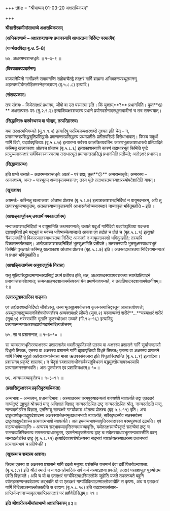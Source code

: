 +++
title = "श्रीभाष्यम् 01-03-20 अक्षराधिकरम्"

+++


**श्रीशारीरकमीमांसाभाष्ये अक्षराधिकरणम्**

(**अधिकरणार्थः – अक्षरशब्दवाच्यः प्रधानस्यापि आधारतया निर्दिष्टः परमात्मैव**)

(**गार्ग्यक्षरविद्या बृ.उ. 5-8**)

७४. अक्षरमम्बरान्तधृतेः ॥ १–३–९ ॥

(**विषयवाक्यप्रदर्शनम्**)

वाजसनेयिनो गार्गीप्रश्ने समामनन्ति सहोवाचैतद्वै तदक्षरं गार्गि ब्राह्मणा अभिवदन्त्यस्थूलमनणु अह्रस्वमदीर्घमलोहितमस्नेहमच्छायम् (बृ.५.८.८) इत्यादि।

(**संशयप्रकारः**)

तत्र संशयः – किमेतदक्षरं प्रधानम्, जीवो वा उत परमात्मा इति। किं युक्तम्**?** प्रधानमिति। कुत**😕** अक्षरात्परतः परः (मु.२.१.२) इत्यादिष्वक्षरशब्दस्य प्रधाने प्रयोगदर्शनादस्थूलत्वादीनां च तत्र समन्वयात्।

(**सिद्धान्तिनः पार्श्वस्थस्य वा चोद्यम्, तत्परिहारश्च**)

यया तदक्षरमधिगम्यते (मु.१.१.५) इत्यादिषु परस्मिन्नप्यक्षरशब्दो दृश्यत इति चेत् – न, प्रमाणान्तरप्रसिद्धश्रुतिप्रसिद्धयोः प्रमाणान्तरप्रसिद्धस्य प्रथमप्रतीतेः प्रतीतपरिग्रहे विरोधाभावात्। किञ्च यदूर्ध्वं गार्गि दिवो, यदर्वाक्पृथिव्याः (बृ.५.८.७) इत्यारभ्य सर्वस्य कालत्रितयवर्तिनः कारणभूताकाशाधारत्वे प्रतिपादिते कस्मिन्नु खल्वाकाशः ओतश्च प्रोतश्च (बृ.५.८.६) इत्याकाशस्यापि कारणं तदाधारभूतं किमिति पृष्टे प्रत्युच्यमानमक्षरं सर्वविकारकारणतया तदाधारभूतं प्रमाणान्तरप्रसिद्धं प्रधानमिति प्रतीयते; अतोऽक्षरं प्रधानम्॥

(**सिद्धान्तारम्भः**)

इति प्राप्ते उच्यते – अक्षरमम्बरान्तधृतेः अक्षरं – परं ब्रह्म; कुत**😕** अम्बरान्तधृतेः; अम्बरस्य – आकाशस्य, अन्तः – पारभूतम् अव्याकृतमम्बरान्तः; तस्य धृतेः तदाधारतयास्याक्षरस्योपदेशादिति यावत्।

(**सूत्राशयः**)

अयमर्थः- कस्मिन्नु खल्वाकाशः ओतश्च प्रोतश्च (बृ.५.८.७) इत्यत्राकाशशब्दनिर्दिष्टं न वायुमदम्बरम्, अपि तु तत्पारभूतमव्याकृतम्, अतस्तस्याव्याकृतस्यापि आधारत्वेनोच्यमानमक्षरं नाव्याकृतं भवितुमर्हाति – इति।

(**आशङ्कापूर्वकम् उक्तार्थे गमकप्रदर्शनम्**)

नन्वाकाशशब्दनिर्दिष्टो न वायुमानिति कथमवगम्यते; उच्यते यदूर्ध्वं गार्गिदिवो यदर्वाक्पृथिव्या यदन्तरा द्यावापृथिवी इमे यद्भूतं च भवच्च भविष्यच्चेत्याचक्षते आकश एव तदोतं च प्रोतं च (बृह.५.८.१) इत्युक्ते त्रैकाल्यवर्तिनो विकारजातस्याधारतया निर्दिष्ट आकाशो न वायुमदाकाशो भवितुमर्हाति; तस्यापि विकारान्तर्गतत्वात्। अतोऽत्राकाशशब्दनिर्दिष्टं भूतसूक्ष्ममिति प्रतीयते। ततस्तस्यापि भूतसूक्ष्मस्याधारभूतं किमिति पृच्छ्यते कस्मिन्नु खल्वाकाश ओतश्च प्रोतश्च (बृह.५.८.७) इति। अतस्तदाधारतया निर्दिश्यमानमक्षरं न प्रधानं भवितुमर्हाति॥

(**आशङ्कितार्थस्य अनुवादपूर्वकं निरासः**)

यत्तु श्रुतिप्रसिद्धात्प्रमाणान्तरप्रसिद्धं प्रथमं प्रतीयत इति, तन्न, अक्षरशब्दस्यावयवशक्त्या स्वार्थप्रतिपादने प्रमाणान्तरानपेक्षणात्; सम्बन्धग्रहणदशायामर्थस्वरूपं येन प्रमाणेनावगम्यते, न तत्प्रतिपादनदशायामपेक्षणीयम्॥ ९॥

(**उत्तरसूत्रावतारिका शङ्का**)

एवं तर्ह्यक्षरशब्दनिर्दिष्टो जीवोऽस्तु, तस्य भूतसूक्ष्मपर्यन्तस्य कृत्स्नस्याचिद्वस्तुन आधारत्वोपपत्तेः; अस्थूलत्वाद्युच्यमानविशेषणोपपत्तेश्च अव्यक्तमक्षरे लीयते (सुबा.२) यस्याव्यक्तं शरीरं**…**यस्याक्षरं शरीरं (सुबा.७) क्षरस्सर्वाणि भूतानि कूटस्थोऽक्षर उच्यते (गी.१५–१६) इत्यादिषु प्रत्यगात्मन्यप्यक्षरशब्दप्रयोगदर्शनादित्यत्रोत्तरम्

७५. सा च प्रशासनात् ॥ १–३–१० ॥

सा चाम्बरान्तधृतिरस्याक्षरस्य प्रशासनादेव भवतीत्युपदिश्यते एतस्य वा अक्षरस्य प्रशासने गार्गि सूर्याचन्द्रमसौ विधृतौ तिष्ठतः, एतस्य वा अक्षरस्य प्रशासने गार्गि द्यावापृथिव्यौ विधृते तिष्ठतः; एतस्य वा अक्षरस्य प्रशासने गार्गि निमेषा मुहूर्ता अहोरात्राण्यर्धमासा मासा ऋतवस्संवत्सरा इति विधृतास्तिष्ठन्ति (बृ.५.८.९) इत्यादिना। प्रशासनम् प्रकृष्टं शासनम्। न चेदृशं स्वशासनाधीनसर्ववस्तुविधरणं बद्धमुक्तोभयावस्थस्यापि प्रत्यगात्मनस्सम्भवति। अतः पुरुषोत्तम एव प्रशासित्रक्षरम्॥ १०॥

७६. अन्यभावव्यावृत्तेश्च॥ १–३–११ ॥

(**प्रशासितुरक्षरस्य प्रकृतिपुरुषाधिकता**)

अन्यभावः – अन्यत्वम्, प्रधानादिभावः। अस्याक्षरस्य परमपुरुषादन्यत्वं वाक्यशेषे व्यावर्त्यते तद्वा एतदक्षरं गार्ग्यदृष्टं द्रष्ट्रश्रुतं श्रोत्रमतं मन्तृ अविज्ञातं विज्ञातृ नान्यदतोऽस्ति द्रष्टृ नान्यदतोऽस्ति श्रोतृ, नान्यदतोऽति मन्तृ, नान्यदतोऽस्ति विज्ञातृ, एतस्मिन्नु खल्वक्षरे गार्ग्याकाश ओतश्च प्रोतश्च (बृह.५.८.११) इति। अत्र द्रष्टुत्वश्रोतृत्वाद्युपदेशादस्य अक्षरस्याचेतनभूतप्रधानभावो व्यावर्त्यते; सर्वैरदृष्टस्यैव सतस्सर्वस्य द्रष्टृत्वाद्युपदेशाच्च प्रत्यगात्मभावो व्यावर्त्यते। अत इयमन्यभावव्यावृत्तिरस्याक्षरस्य परमपुरुषतां द्रढयति। एवं वाऽन्यभावव्यावृत्तिः – अन्यस्य सद्भावव्यावृत्तिरन्यभावव्यावृत्तिः, यथैतदक्षरमन्यैरदृष्टं सदन्येषां द्रष्टृ च सत्स्वव्यतिरिक्तस्य समस्तस्याधारभूतम्, एवमनेनादृष्टमेतस्य द्रष्टृ च सदेतस्याधारभूतमन्यन्नास्तीति वदन् नान्यदतोऽस्ति द्रष्टृ (बृ.५.८.११) इत्यादिवाक्यशेषोऽन्यस्य सद्भावं व्यावर्तयन्नस्याक्षरस्य प्रधानभावं प्रत्यगात्मभावं च प्रतिषेधति।

(**सूत्रस्थ च शब्दस्य आशयः**)

किञ्च एतस्य वा अक्षरस्य प्रशासने गार्गि ददतो मनुष्याः प्रशंसन्ति यजमानं देवा दर्वीं पितरोऽन्वायत्ताः (बृ.५.८.९) इति श्रौतं स्मार्तं च यागदानहोमादिकं सर्वं कर्म यस्याऽज्ञया प्रवर्तते; तदक्षरं परब्रह्मभूतः पुरुषोत्तम एवेति विज्ञायते। अपि च यो वा एतदक्षरं गार्ग्यविदत्वाऽस्मिल्लोके जुहोति यजते तपस्तप्यते बहूनि वर्षसहस्राण्यन्तवदेवास्य तद्भवति यो वा एतदक्षरं गार्ग्यविदित्वाऽस्माल्लोकात्प्रैति स कृपणः, अथ य एतदक्षरं गार्गि विदित्वाऽस्माल्लोकात्प्रैति स ब्राह्मणः (बृ.५.८.१०) इति यदज्ञानात्संसार– प्राप्तिर्यज्ज्ञानाच्चामृतत्वप्राप्तिस्तदक्षरं परं ब्रह्मैवेतिसिद्धम्॥ ११॥



**इति श्रीशारीरकमीमांसाभाष्ये अक्षराधिकरम्॥ ३॥**




